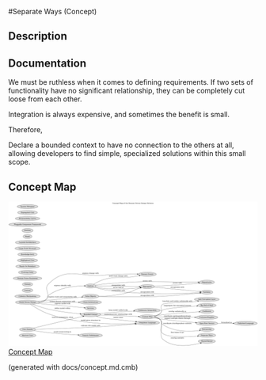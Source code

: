 #Separate Ways (Concept)
## Description

## Documentation
We must be ruthless when it comes to defining requirements. If two sets of
functionality have no significant relationship, they can be completely cut
loose from each other.

Integration is always expensive, and sometimes the benefit is small.

Therefore,

Declare a bounded context to have no connection to the others at all, allowing
developers to find simple, specialized solutions within this small scope.

## Concept Map
![Concept Map of the Domain Driven Design Patterns](../ddd/concept-view.png)
[Concept Map](../ddd/concept-view.md)


(generated with docs/concept.md.cmb)
